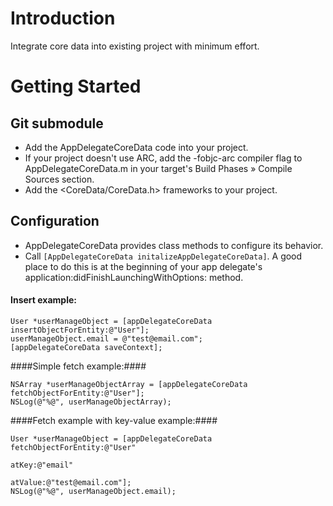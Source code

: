 Introduction
===================

Integrate core data into existing project with minimum effort.

Getting Started
===================

Git submodule
-------------------

- Add the AppDelegateCoreData code into your project.
- If your project doesn't use ARC, add the -fobjc-arc compiler flag to AppDelegateCoreData.m in your target's Build Phases » Compile    Sources section.
- Add the <CoreData/CoreData.h> frameworks to your project.

Configuration
-------------------

- AppDelegateCoreData provides class methods to configure its behavior. 
- Call `[AppDelegateCoreData initalizeAppDelegateCoreData]`. A good place to do this is at the beginning of your app delegate's application:didFinishLaunchingWithOptions: method.

#### Insert example: ####
```
User *userManageObject = [appDelegateCoreData insertObjectForEntity:@"User"];
userManageObject.email = @"test@email.com";
[appDelegateCoreData saveContext];
```
####Simple fetch example:####
```
NSArray *userManageObjectArray = [appDelegateCoreData fetchObjectForEntity:@"User"];
NSLog(@"%@", userManageObjectArray);                                                           
```
####Fetch example with key-value example:####
```
User *userManageObject = [appDelegateCoreData fetchObjectForEntity:@"User"
                                                             atKey:@"email"
                                                           atValue:@"test@email.com"];
NSLog(@"%@", userManageObject.email);                                                           
```



